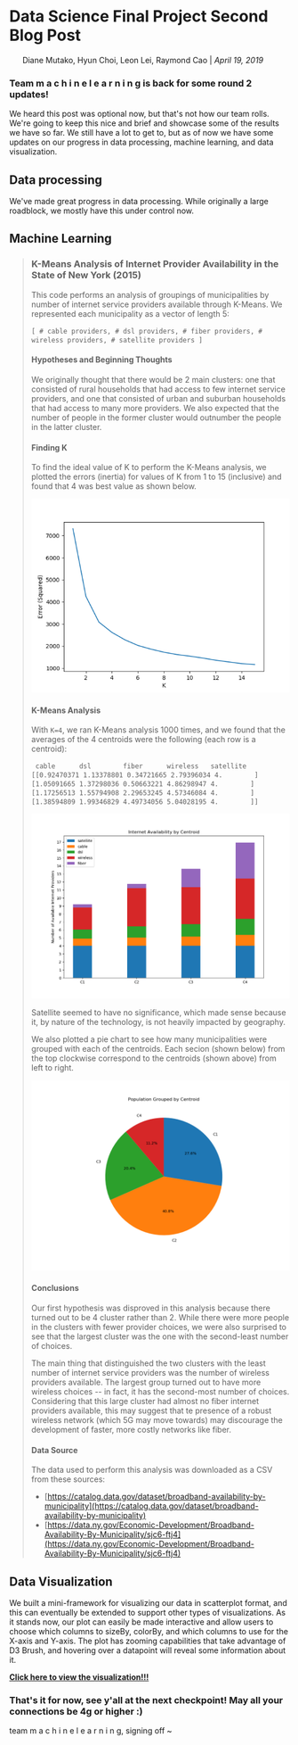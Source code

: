 # Data Science Final Project Second Blog Post
&nbsp;&nbsp;&nbsp;&nbsp;&nbsp;&nbsp;Diane Mutako, Hyun Choi, Leon Lei, Raymond Cao | *April 19, 2019*

### Team m a c h i n e l e a r n i n g is back for some round 2 updates! 
We heard this post was optional now, but that's not how our team rolls. We're going to keep this nice and brief and showcase some of the results we have so far. We still have a lot to get to, but as of now we have some updates on our progress in data processing, machine learning, and data visualization.

## Data processing
We've made great progress in data processing. While originally a large roadblock, we mostly have this under control now.

## Machine Learning

> ### K-Means Analysis of Internet Provider Availability in the State of New York (2015)
>
> This code performs an analysis of groupings of municipalities by number of internet service providers available through K-Means. We represented each municipality as a vector of length 5:
>```
>[ # cable providers, # dsl providers, # fiber providers, # wireless providers, # satellite providers ]
>```
>
>#### Hypotheses and Beginning Thoughts
>
>We originally thought that there would be 2 main clusters: one that consisted of rural households that had access to few internet service providers, and one that consisted of urban and suburban households that had access to many more providers. We also expected that the number of people in the former cluster would outnumber the people in the latter cluster.
>
>#### Finding K
>
>To find the ideal value of K to perform the K-Means analysis, we plotted the errors (inertia) for values of K from 1 to 15 (inclusive) and found that 4 was best value as shown below.
>
>![Figure 1](./Figure_1.png)
>
>#### K-Means Analysis
>
>With `K=4`, we ran K-Means analysis 1000 times, and we found that the averages of the 4 centroids were the following (each row is a centroid):
>
>```
>  cable      dsl        fiber      wireless   satellite
>[[0.92470371 1.13378801 0.34721665 2.79396034 4.        ]
> [1.05091665 1.37298036 0.50663221 4.86298947 4.        ]
> [1.17256513 1.55794908 2.29653245 4.57346084 4.        ]
> [1.38594809 1.99346829 4.49734056 5.04028195 4.        ]]
>```
>
>![Figure 2](./Figure_2.png)
>
>Satellite seemed to have no significance, which made sense because it, by nature of the technology, is not heavily impacted by geography.
>
>We also plotted a pie chart to see how many municipalities were grouped with each of the centroids. Each secion (shown below) from the top clockwise correspond to the centroids (shown above) from left to right.
>
>![Figure 3](./Figure_3.png)
>
>#### Conclusions
>
>Our first hypothesis was disproved in this analysis because there turned out to be 4 cluster rather than 2. While there were more people in the clusters with fewer provider choices, we were also surprised to see that the largest cluster was the one with the second-least number of choices.
>
>The main thing that distinguished the two clusters with the least number of internet service providers was the number of wireless providers available. The largest group turned out to have more wireless choices -- in fact, it has the second-most number of choices. Considering that this large cluster had almost no fiber internet providers available, this may suggest that te presence of a robust wireless network (which 5G may move towards) may discourage the development of faster, more costly networks like fiber.
>
>#### Data Source
>
>The data used to perform this analysis was downloaded as a CSV from these sources:
>  * [https://catalog.data.gov/dataset/broadband-availability-by-municipality](https://catalog.data.gov/dataset/broadband-availability-by-municipality)
>  * [https://data.ny.gov/Economic-Development/Broadband-Availability-By-Municipality/sjc6-ftj4](https://data.ny.gov/Economic-Development/Broadband-Availability-By-Municipality/sjc6-ftj4)



## Data Visualization
We built a mini-framework for visualizing our data in scatterplot format, and this can eventually be extended to support other types of visualizations. As it stands now, our plot can easily be made interactive and allow users to choose which columns to sizeBy, colorBy, and which columns to use for the X-axis and Y-axis. The plot has zooming capabilities that take advantage of D3 Brush, and hovering over a datapoint will reveal some information about it.

[**Click here to view the visualization!!!**](https://bl.ocks.org/leibo123/raw/e363a2718cb735e8351075ea6a744621/26f6511609bb4abe0f5e1809a9ff58ed17c05720/)
  
### That's it for now, see y'all at the next checkpoint! May all your connections be 4g or higher :)
team m a c h i n e l e a r n i n g, signing off ~
